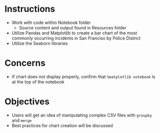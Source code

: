 # Instructions
* Work with code within Notebook folder
  * Source content and output found in Resources folder
* Utilize Pandas and Matplotlib to create a bar chart of the most commonly occurring incidents in San Franciso by Police District
* Utilize the Seaborn libraries

# Concerns 

* If chart does not display properly, confirm that `%matplotlib notebook` is at the top of the notebook

# Objectives

* Users will get an idea of manipulating complex CSV files with `groupby` and `merge` 
* Best practices for chart creation will be discussed
